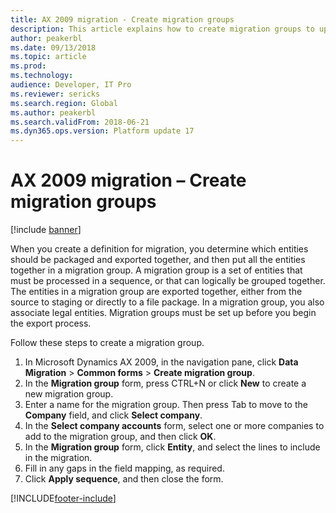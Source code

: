 ```yaml
---
title: AX 2009 migration - Create migration groups
description: This article explains how to create migration groups to upgrade from Microsoft Dynamics AX 2009 to finance and operations apps.
author: peakerbl
ms.date: 09/13/2018
ms.topic: article
ms.prod: 
ms.technology: 
audience: Developer, IT Pro
ms.reviewer: sericks
ms.search.region: Global
ms.author: peakerbl
ms.search.validFrom: 2018-06-21
ms.dyn365.ops.version: Platform update 17
---
```


# AX 2009 migration – Create migration groups

[!include [banner](../includes/banner.md)]

When you create a definition for migration, you determine which entities should be packaged and exported together, and then put all the entities together in a migration group. A migration group is a set of entities that must be processed in a sequence, or that can logically be grouped together. The entities in a migration group are exported together, either from the source to staging or directly to a file package. In a migration group, you also associate legal entities. Migration groups must be set up before you begin the export process.

Follow these steps to create a migration group.

1. In Microsoft Dynamics AX 2009, in the navigation pane, click **Data Migration** \> **Common forms** \> **Create migration group**.
2. In the **Migration group** form, press CTRL+N or click **New** to create a new migration group.
3. Enter a name for the migration group. Then press Tab to move to the **Company** field, and click **Select company**.
4. In the **Select company accounts** form, select one or more companies to add to the migration group, and then click **OK**.
5. In the **Migration group** form, click **Entity**, and select the lines to include in the migration.
6. Fill in any gaps in the field mapping, as required.
7. Click **Apply sequence**, and then close the form.


[!INCLUDE[footer-include](../../../includes/footer-banner.md)]
